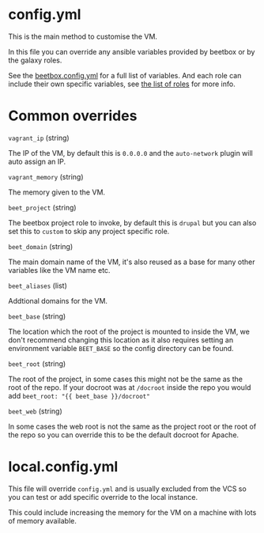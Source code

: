 # config.yml

This is the main method to customise the VM.

In this file you can override any ansible variables provided by beetbox or by the galaxy roles.

See the [beetbox.config.yml](https://github.com/beetboxvm/beetbox/blob/master/provisioning/ansible/config/default.config.yml) for a full list of variables.
And each role can include their own specific variables, see [the list of roles](https://github.com/beetboxvm/beetbox/blob/master/docs/configuration/ansible/galaxy-roles.md) for more info.


# Common overrides

  `vagrant_ip` (string)
  
The IP of the VM, by default this is `0.0.0.0` and the `auto-network` plugin will auto assign an IP.

  `vagrant_memory` (string)
  
The memory given to the VM.

  `beet_project` (string)
  
The beetbox project role to invoke, by default this is `drupal` but you can also set this to `custom` to skip any project specific role.

  `beet_domain` (string)
  
The main domain name of the VM, it's also reused as a base for many other variables like the VM name etc.

  `beet_aliases` (list)
  
Addtional domains for the VM.

  `beet_base` (string)
  
The location which the root of the project is mounted to inside the VM, we don't recommend changing this location as it also requires setting an environment variable `BEET_BASE` so the config directory can be found.
 
  `beet_root` (string)
  
The root of the project, in some cases this might not be the same as the root of the repo.
If your docroot was at `/docroot` inside the repo you would add `beet_root: "{{ beet_base }}/docroot"`

  `beet_web` (string)
  
In some cases the web root is not the same as the project root or the root of the repo so you can override this to be the default docroot for Apache.  

# local.config.yml

This file will override `config.yml` and is usually excluded from the VCS so you can test or add specific override to the local instance.

This could include increasing the memory for the VM on a machine with lots of memory available.
